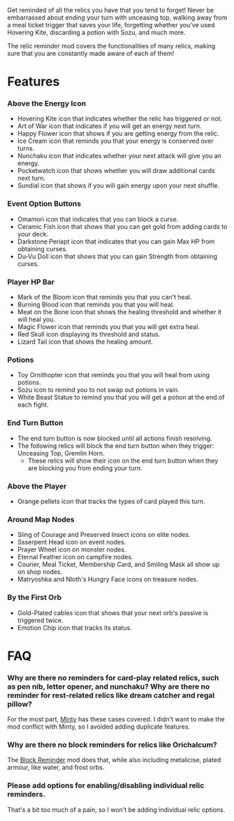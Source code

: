 Get reminded of all the relics you have that you tend to forget! 
Never be embarrassed about ending your turn with unceasing top, walking away from a meal ticket trigger that saves 
your life, forgetting whether you've used Hovering Kite, discarding a potion with Sozu, and much more.

The relic reminder mod covers the functionalities of many relics, making sure that you are constantly made aware of 
each of them!

# Features

### Above the Energy Icon

- Hovering Kite icon that indicates whether the relic has triggered or not.
- Art of War icon that indicates if you will get an energy next turn.
- Happy Flower icon that shows if you are getting energy from the relic.
- Ice Cream icon that reminds you that your energy is conserved over turns.
- Nunchaku icon that indicates whether your next attack will give you an energy.
- Pocketwatch icon that shows whether you will draw  additional cards next turn.
- Sundial icon that shows if you will gain energy upon your next shuffle.

### Event Option Buttons

- Omamori icon that indicates that you can block a curse.
- Ceramic Fish icon that shows that you can get gold from adding cards to your deck.
- Darkstone Periapt icon that indicates that you can gain Max HP from obtaining curses.
- Du-Vu Doll icon that shows that you can gain Strength from obtaining curses.

### Player HP Bar

- Mark of the Bloom icon that reminds you that you can't heal.
- Burning Blood icon that reminds you that you will heal.
- Meat on the Bone icon that shows the healing threshold and whether it will heal you.
- Magic Flower icon that reminds you that you will get extra heal.
- Red Skull icon displaying its threshold and status.
- Lizard Tail icon that shows the healing amount.

### Potions

- Toy Ornithopter icon that reminds you that you will heal from using potions.
- Sozu icon to remind you to not swap out potions in vain.
- White Beast Statue to remind you that you will get a potion at the end of each fight.

### End Turn Button

- The end turn button is now blocked until all actions finish resolving.
- The following relics will block the end turn button when they trigger: Unceasing Top, Gremlin Horn.
  - These relics will show their icon on the end turn button when they are blocking you from ending your turn.
  
### Above the Player

- Orange pellets icon that tracks the types of card played this turn.

### Around Map Nodes

- Sling of Courage and Preserved Insect icons on elite nodes.
- Ssserpent Head icon on event nodes.
- Prayer Wheel icon on monster nodes.
- Eternal Feather icon on campfire nodes.
- Courier, Meal Ticket, Membership Card, and Smiling Mask all show up on shop nodes.
- Matryoshka and Nloth's Hungry Face icons on treasure nodes.

### By the First Orb

- Gold-Plated cables icon that shows that your next orb's passive is triggered twice.
- Emotion Chip icon that tracks its status.

# FAQ

### Why are there no reminders for card-play related relics, such as pen nib, letter opener, and nunchaku? Why are there no reminder for rest-related relics like dream catcher and regal pillow?

For the most part, [Minty](https://steamcommunity.com/sharedfiles/filedetails/?id=1812723899) has these cases 
covered. I didn't want to make the mod conflict with Minty, so I avoided adding duplicate features.


### Why are there no block reminders for relics like Orichalcum? 

The [Block Reminder](https://steamcommunity.com/sharedfiles/filedetails/?id=1974165911) mod does that, while also 
including metalicise, plated armour, like water, and frost orbs.


### Please add options for enabling/disabling individual relic reminders.

That's a bit too much of a pain, so I won't be adding individual relic options.